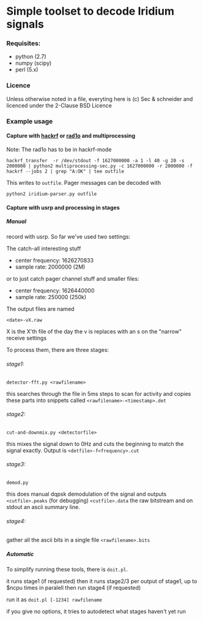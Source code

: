 # Simple toolset to decode Iridium signals

### Requisites:

 * python (2.7)
 * numpy (scipy)
 * perl (5.x)

### Licence

Unless otherwise noted in a file, everyting here is
(c) Sec & schneider
and licenced under the 2-Clause BSD Licence

### Example usage
#### Capture with [hackrf](https://greatscottgadgets.com/hackrf/) or [rad1o](https://rad1o.badge.events.ccc.de/start) and multiprocessing

Note: The rad1o has to be in hackrf-mode

    hackrf_transfer  -r /dev/stdout -f 1627000000 -a 1 -l 40 -g 20 -s 2000000 | python2 multiprocessing-sec.py -c 1627000000 -r 2000000 -f hackrf --jobs 2 | grep "A:OK" | tee outfile

This writes to `outfile`. Pager messages can be decoded with

    python2 iridium-parser.py outfile

#### Capture with usrp and processing in stages
##### Manual
record with usrp. So far we've used two settings:

The catch-all interesting stuff
 * center frequency: 1626270833
 * sample rate: 2000000 (2M)

or to just catch pager channel stuff and smaller files:
 * center frequency: 1626440000
 * sample rate: 250000 (250k)

The output files are named

`<date>-vX.raw`

X is the X'th file of the day
the v is replaces with an s on the "narrow" receive settings


To process them, there are three stages:

###### stage1:

`detector-fft.py <rawfilename>`

this searches through the file in 5ms steps to scan for activity
and copies these parts into snippets called `<rawfilename>-<timestamp>.det`

###### stage2:

`cut-and-downmix.py <detectorfile>`

this mixes the signal down to 0Hz and cuts the beginning to match
the signal exactly. Output is `<detfile>-f<frequency>.cut`

###### stage3:

`demod.py`

this does manual dqpsk demodulation of the signal and outputs
`<cutfile>.peaks` (for debugging)
`<cutfile>.data` the raw bitstream
and on stdout an ascii summary line.

###### stage4:

gather all the ascii bits in a single file `<rawfilename>.bits`

##### Automatic

To simplify running these tools, there is `doit.pl`.

it runs stage1 (if requested)
then
it runs stage2/3 per output of stage1, up to $ncpu times in paralell
then
run stage4 (if requested)

run it as `doit.pl [-1234] rawfilename`

if you give no options, it tries to autodetect what stages haven't yet run
